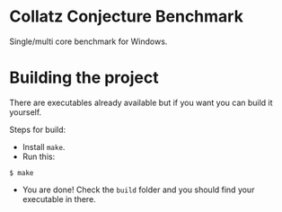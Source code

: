# Collatz Conjecture Benchmark
Single/multi core benchmark for Windows.

# Building the project

There are executables already available but if you want you can build it yourself.

Steps for build:
- Install `make`.
- Run this:
```shell
$ make
```
- You are done! Check the `build` folder and you should find your executable in there.
